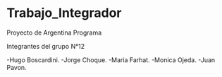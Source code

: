 # Trabajo_Integrador
Proyecto de Argentina Programa

Integrantes del grupo N°12

-Hugo Boscardini.
-Jorge Choque.
-Maria Farhat.
-Monica Ojeda.
-Juan Pavon.
